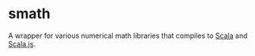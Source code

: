 # smath
A wrapper for various numerical math libraries that compiles to [Scala](http://www.scala-lang.org) and [Scala.js](http://www.scala-js.org).
